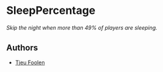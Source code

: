 # SleepPercentage
###### Skip the night when more than 49% of players are sleeping.

## Authors
- [Tjeu Foolen]("https://www.github.com/tjeufoolen")